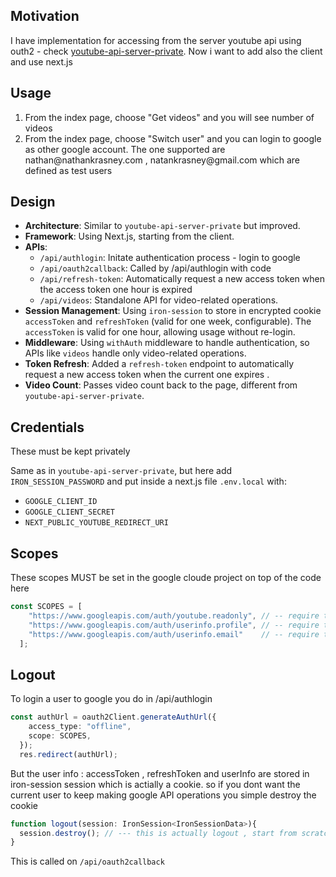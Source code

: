 <h2>Motivation</h2>
I have implementation for accessing from the server youtube api using outh2 - check <a href='https://github.com/NathanKr/youtube-api-server-private'>youtube-api-server-private</a>. Now i want to add also the client and use next.js

<h2>Usage</h2>
    <ol>
        <li>From the index page, choose "Get videos" and you will see number of videos</li>
        <li>From the index page, choose "Switch user" and you can login to google as other google account. The one supported are nathan@nathankrasney.com , natankrasney@gmail.com which are defined as test users</li>
    </ol>


<h2>Design</h2>
    <ul>
        <li><strong>Architecture</strong>: Similar to <code>youtube-api-server-private</code> but improved.</li>
        <li><strong>Framework</strong>: Using Next.js, starting from the client.</li>
        <li><strong>APIs</strong>:
            <ul>
                <li><code>/api/authlogin</code>: Initate authentication process - login to google</li>
                <li><code>/api/oauth2callback</code>: Called by /api/authlogin with code </li>
                <li><code>/api/refresh-token</code>: Automatically request a new access token when the access token one hour is expired </li>
                <li><code>/api/videos</code>: Standalone API for video-related operations.</li>
            </ul>
        </li>
        <li><strong>Session Management</strong>: Using <code>iron-session</code> to store in encrypted cookie <code>accessToken</code> and <code>refreshToken</code> (valid for one week, configurable). The <code>accessToken</code> is valid for one hour, allowing usage without re-login.</li>
        <li><strong>Middleware</strong>: Using <code>withAuth</code> middleware to handle authentication, so APIs like <code>videos</code> handle only video-related operations.</li>
        <li><strong>Token Refresh</strong>: Added a <code>refresh-token</code> endpoint to automatically request a new access token when the current one expires .</li>
        <li><strong>Video Count</strong>: Passes video count back to the page, different from <code>youtube-api-server-private</code>.</li>
    </ul>

<h2>Credentials</h2>
    These must be kept privately
    <p>Same as in <code>youtube-api-server-private</code>, but here add <code>IRON_SESSION_PASSWORD</code> and put inside a next.js file <code>.env.local</code> with:</p>
    <ul>
        <li><code>GOOGLE_CLIENT_ID</code></li>
        <li><code>GOOGLE_CLIENT_SECRET</code></li>
        <li><code>NEXT_PUBLIC_YOUTUBE_REDIRECT_URI</code></li>
    </ul>


<h2>Scopes</h2>
These scopes MUST be set in the google cloude project on top of the code here

```ts
const SCOPES = [
    "https://www.googleapis.com/auth/youtube.readonly", // -- require to get video list
    "https://www.googleapis.com/auth/userinfo.profile", // -- require to get user profile
    "https://www.googleapis.com/auth/userinfo.email"    // -- require to get user email
  ];
```

<h2>Logout</h2>
To login a user to google you do in /api/authlogin

```ts
const authUrl = oauth2Client.generateAuthUrl({
    access_type: "offline",
    scope: SCOPES,
  });
  res.redirect(authUrl);
```

But the user info : accessToken , refreshToken and userInfo are stored in iron-session session which is actially a cookie. so if you dont want the current user to keep making google API operations you simple destroy the cookie 

```ts
function logout(session: IronSession<IronSessionData>){
  session.destroy(); // --- this is actually logout , start from scratch
}
```
This is called on <code>/api/oauth2callback</code>